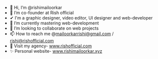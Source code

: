 - 👋 Hi, I’m @rishimailoorkar
- 👀 I’m co-founder at Rish official
- ✔ I'm a graphic designer, video editor, UI designer and web-developer
- 🌱 I’m currently mastering web-development
- 💞️ I’m looking to collaborate on web projects
- 📫 How to reach me @mailoorkarrishi@gmail.com / rishi@rishofficial.com
- 🔗 Visit my agency- www.rishofficial.com
- ✨ Personal website- www.rishimailoorkar.xyz

<!---
rishimailoorkar/rishimailoorkar is a ✨ special ✨ repository because its `README.md` (this file) appears on your GitHub profile.
You can click the Preview link to take a look at your changes.
--->
